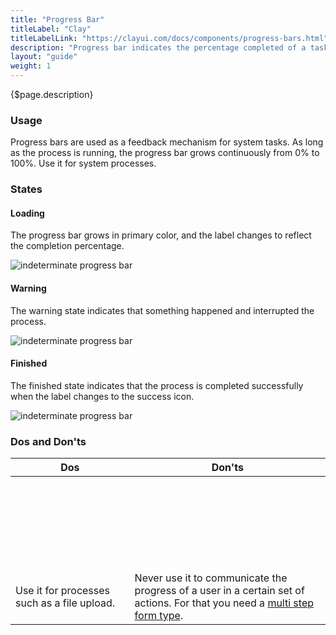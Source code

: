 ```yaml
---
title: "Progress Bar"
titleLabel: "Clay"
titleLabelLink: "https://clayui.com/docs/components/progress-bars.html"
description: "Progress bar indicates the percentage completed of a task."
layout: "guide"
weight: 1
---
```


<div class="page-description">{$page.description}</div>

### Usage

Progress bars are used as a feedback mechanism for system tasks. As long as the process is running, the progress bar grows continuously from 0% to 100%. Use it for system processes.

### States

#### Loading
The progress bar grows in primary color, and the label changes to reflect the completion percentage.

![indeterminate progress bar](../../../images/ProgressBar30.jpg) 

#### Warning
The warning state indicates that something happened and interrupted the process.

![indeterminate progress bar](../../../images/ProgressBar70.jpg) 

#### Finished
The finished state indicates that the process is completed successfully when the label changes to the success icon.

![indeterminate progress bar](../../../images/ProgressBar100.jpg) 

### Dos and Don'ts

<table>
    <thead>
        <tr>
            <th>Dos</th>
            <th>Don'ts</th>
        </tr>
    </thead>
    <tbody>
        <tr>
            <td>
                <div class="d-flex align-items-center">
                    <svg class="lexicon-icon lexicon-icon-check do mr-3"><use xlink:href="/vendor/lexicon/icons.svg#check"></use></svg>
                    <span>Use it for processes such as a file upload.</span>
                </div>
            </td>
            <td>
                <div class="d-flex align-items-center">
                    <svg class="lexicon-icon lexicon-icon-times dont mr-3"><use xlink:href="/vendor/lexicon/icons.svg#times"></use></svg>
                    <span>Never use it to communicate the progress of a user in a certain set of actions. For that you need a <a href="https://lexicondesign.io/docs/patterns/Forms/multiStepForm.html">multi step form type</a>.</span>
                </div>
            </td>
        </tr>
    </tbody>
</table>